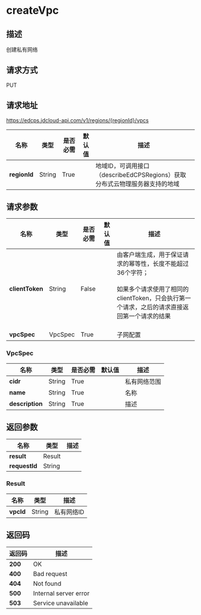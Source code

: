 # createVpc


## 描述
创建私有网络

## 请求方式
PUT

## 请求地址
https://edcps.jdcloud-api.com/v1/regions/{regionId}/vpcs

|名称|类型|是否必需|默认值|描述|
|---|---|---|---|---|
|**regionId**|String|True| |地域ID，可调用接口（describeEdCPSRegions）获取分布式云物理服务器支持的地域|

## 请求参数
|名称|类型|是否必需|默认值|描述|
|---|---|---|---|---|
|**clientToken**|String|False| |由客户端生成，用于保证请求的幂等性，长度不能超过36个字符；<br/><br>如果多个请求使用了相同的clientToken，只会执行第一个请求，之后的请求直接返回第一个请求的结果<br/><br>|
|**vpcSpec**|VpcSpec|True| |子网配置|

### <a name="VpcSpec">VpcSpec</a>
|名称|类型|是否必需|默认值|描述|
|---|---|---|---|---|
|**cidr**|String|True| |私有网络范围|
|**name**|String|True| |名称|
|**description**|String|True| |描述|

## 返回参数
|名称|类型|描述|
|---|---|---|
|**result**|Result| |
|**requestId**|String| |

### <a name="Result">Result</a>
|名称|类型|描述|
|---|---|---|
|**vpcId**|String|私有网络ID|

## 返回码
|返回码|描述|
|---|---|
|**200**|OK|
|**400**|Bad request|
|**404**|Not found|
|**500**|Internal server error|
|**503**|Service unavailable|

